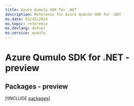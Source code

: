 ```yaml
---
title: Azure Qumulo SDK for .NET
description: Reference for Azure Qumulo SDK for .NET
ms.date: 03/15/2024
ms.topic: reference
ms.devlang: dotnet
ms.service: qumulo
---
```

# Azure Qumulo SDK for .NET - preview
## Packages - preview
[!INCLUDE [packages](qumulo-index.md)]